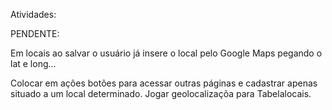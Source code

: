 Atividades: 

PENDENTE:

Em locais ao salvar o usuário já insere o local pelo Google Maps pegando o lat e long... 

Colocar em ações botões para acessar outras páginas e cadastrar apenas situado a um local determinado. 
Jogar geolocalizaçõa para Tabelalocais. 
